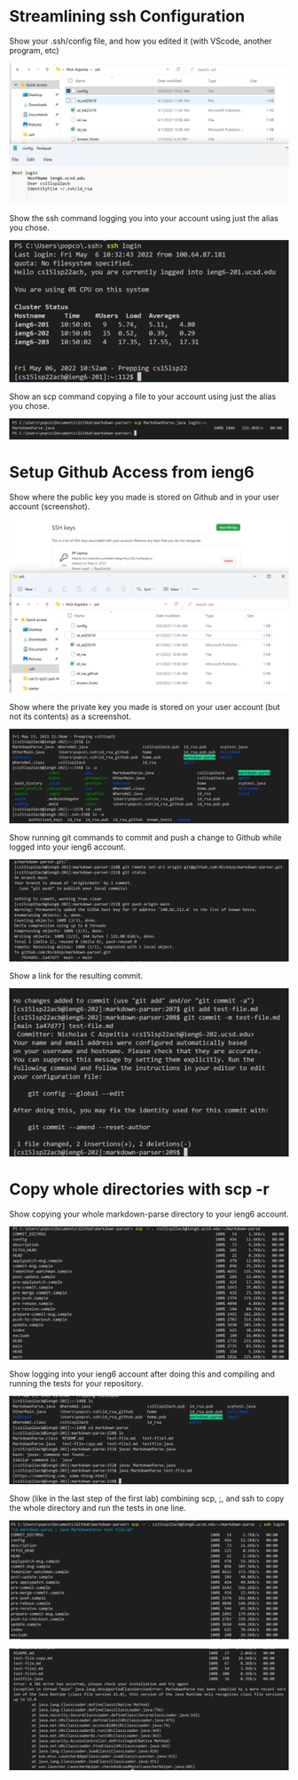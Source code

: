 # Streamlining ssh Configuration
Show your .ssh/config file, and how you edited it (with VScode, another program, etc)

![Image 1](1l3.png)

Show the ssh command logging you into your account using just the alias you chose.

![Image 2](2l3.png)

Show an scp command copying a file to your account using just the alias you chose.

![Image 3](3l3.png)

# Setup Github Access from ieng6
Show where the public key you made is stored on Github and in your user account (screenshot).

![Image 4](4l3.png)

Show where the private key you made is stored on your user account (but not its contents) as a screenshot.

![Image 5](5l3.png)

Show running git commands to commit and push a change to Github while logged into your ieng6 account.

![Image 6](6l3.png)

Show a link for the resulting commit.

![Image 7](7l3.png)

# Copy whole directories with scp -r
Show copying your whole markdown-parse directory to your ieng6 account.

![Image 8](8l3.png)

Show logging into your ieng6 account after doing this and compiling and running the tests for your repository.

![Image 9](9l3.png)

Show (like in the last step of the first lab) combining scp, ;, and ssh to copy the whole directory and run the tests in one line.

![Image 10](10l3.png)

![Image 11](11l3.png)

